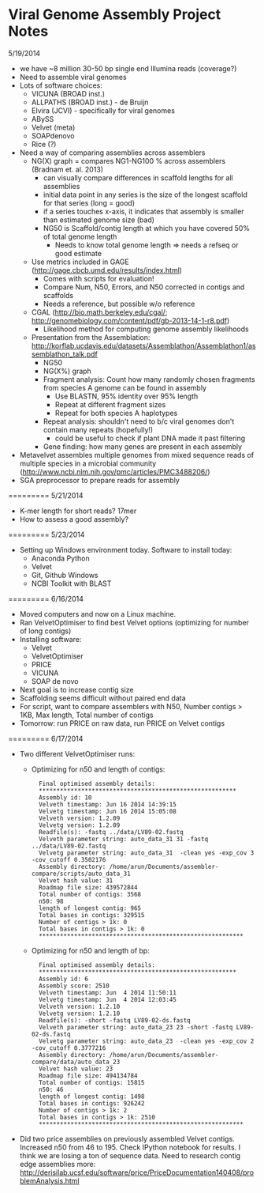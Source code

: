 Viral Genome Assembly Project Notes
========
5/19/2014

- we have ~8 million 30-50 bp single end Illumina reads (coverage?)
- Need to assemble viral genomes
- Lots of software choices:
    - VICUNA (BROAD inst.)
    - ALLPATHS (BROAD inst.) - de Bruijn
    - Elvira (JCVI) - specifically for viral genomes
    - ABySS
    - Velvet (meta)
    - SOAPdenovo
    - Rice (?)
- Need a way of comparing assemblies across assemblers
    - NG(X) graph = compares NG1-NG100 % across assemblers (Bradnam et. al. 2013)
        - can visually compare differences in scaffold lengths for all assemblies
        - initial data point in any series is the size of the longest scaffold for that series (long = good)
        - if a series touches x-axis, it indicates that assembly is smaller than estimated genome size (bad)
        - NG50 is Scaffold/contig length at which you have covered 50% of total genome length
            - Needs to know total genome length => needs a refseq or good estimate
    - Use metrics included in GAGE (http://gage.cbcb.umd.edu/results/index.html)
        - Comes with scripts for evaluation!
        - Compare Num, N50, Errors, and N50 corrected in contigs and scaffolds
        - Needs a reference, but possible w/o reference
    - CGAL (http://bio.math.berkeley.edu/cgal/; http://genomebiology.com/content/pdf/gb-2013-14-1-r8.pdf)
        - Likelihood method for computing genome assembly likelihoods
    - Presentation from the Assemblation: http://korflab.ucdavis.edu/datasets/Assemblathon/Assemblathon1/assemblathon_talk.pdf
        - NG50
        - NG(X%) graph
        - Fragment analysis: Count how many randomly chosen fragments from species A genome can be found in assembly
            - Use BLASTN, 95% identity over 95% length
            - Repeat at different fragment sizes
            - Repeat for both species A haplotypes
        - Repeat analysis: shouldn't need to b/c viral genomes don't contain many repeats (hopefully!)
            - could be useful to check if plant DNA made it past filtering
        - Gene finding: how many genes are present in each assembly
- Metavelvet assembles multiple genomes from mixed sequence reads of multiple species in a microbial community (http://www.ncbi.nlm.nih.gov/pmc/articles/PMC3488206/)
- SGA preprocessor to prepare reads for assembly

=========
5/21/2014

- K-mer length for short reads? 17mer
- How to assess a good assembly?

=========
5/23/2014

- Setting up Windows environment today. Software to install today:
    - Anaconda Python
    - Velvet
    - Git, Github Windows
    - NCBI Toolkit with BLAST

=========
6/16/2014

- Moved computers and now on a Linux machine.
- Ran VelvetOptimiser to find best Velvet options (optimizing for number of long contigs)
- Installing software:
    - Velvet
    - VelvetOptimiser
    - PRICE
    - VICUNA
    - SOAP de novo
- Next goal is to increase contig size
- Scaffolding seems difficult without paired end data
- For script, want to compare assemblers with N50, Number contigs > 1KB, Max length, Total number of contigs
- Tomorrow: run PRICE on raw data, run PRICE on Velvet contigs

=========
6/17/2014

- Two different VelvetOptimiser runs:
    - Optimizing for n50 and length of contigs:
        
            Final optimised assembly details:
            ********************************************************
            Assembly id: 10
            Velveth timestamp: Jun 16 2014 14:39:15
            Velvetg timestamp: Jun 16 2014 15:05:08
            Velveth version: 1.2.09
            Velvetg version: 1.2.09
            Readfile(s): -fastq ../data/LV89-02.fastq
            Velveth parameter string: auto_data_31 31 -fastq ../data/LV89-02.fastq
            Velvetg parameter string: auto_data_31  -clean yes -exp_cov 3 -cov_cutoff 0.3502176
            Assembly directory: /home/arun/Documents/assembler-compare/scripts/auto_data_31
            Velvet hash value: 31
            Roadmap file size: 439572844
            Total number of contigs: 3568
            n50: 98
            length of longest contig: 965
            Total bases in contigs: 329515
            Number of contigs > 1k: 0
            Total bases in contigs > 1k: 0
            **********************************************************
    - Optimizing for n50 and length of bp:

            Final optimised assembly details:
            ********************************************************
            Assembly id: 6
            Assembly score: 2510
            Velveth timestamp: Jun  4 2014 11:50:11
            Velvetg timestamp: Jun  4 2014 12:03:45
            Velveth version: 1.2.10
            Velvetg version: 1.2.10
            Readfile(s): -short -fastq LV89-02-ds.fastq
            Velveth parameter string: auto_data_23 23 -short -fastq LV89-02-ds.fastq
            Velvetg parameter string: auto_data_23  -clean yes -exp_cov 2 -cov_cutoff 0.3777216
            Assembly directory: /home/arun/Documents/assembler-compare/data/auto_data_23
            Velvet hash value: 23
            Roadmap file size: 494134784
            Total number of contigs: 15815
            n50: 46
            length of longest contig: 1498
            Total bases in contigs: 926242
            Number of contigs > 1k: 2
            Total bases in contigs > 1k: 2510
            **********************************************************

- Did two price assemblies on previously assembled Velvet contigs. Increased n50 from 46 to 195. Check IPython notebook for results. I think we are losing a ton of sequence data. Need to research contig edge assemblies more: http://derisilab.ucsf.edu/software/price/PriceDocumentation140408/problemAnalysis.html
